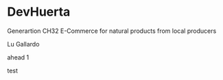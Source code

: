 # DevHuerta
Generartion CH32 E-Commerce for natural products from local producers

Lu Gallardo

ahead 1

test
